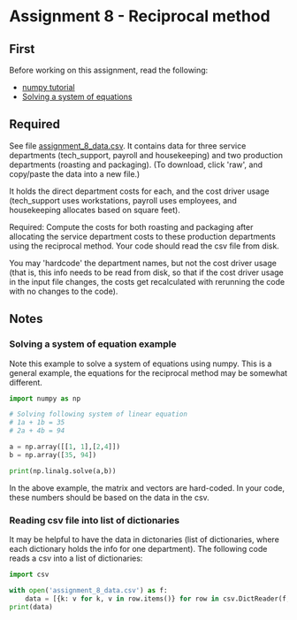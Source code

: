# Assignment 8 - Reciprocal method

## First

Before working on this assignment, read the following:

- [numpy tutorial](http://cs231n.github.io/python-numpy-tutorial/)
- [Solving a system of equations](https://medium.com/@GalarnykMichael/solving-system-of-linear-equations-using-python-645ad1904cec)


## Required

See file [assignment_8_data.csv](assignment_8_data.csv). It contains data for three service departments (tech_support, payroll and housekeeping) and two production departments (roasting and packaging). (To download, click 'raw', and copy/paste the data into a new file.)

It holds the direct department costs for each, and the cost driver usage (tech_support uses workstations, payroll uses employees, and housekeeping allocates based on square feet).

Required: Compute the costs for both roasting and packaging after allocating the service department costs to these production departments using the reciprocal method. Your code should read the csv file from disk.

You may 'hardcode' the department names, but not the cost driver usage (that is, this info needs to be read from disk, so that if the cost driver usage in the input file changes, the costs get recalculated with rerunning the code with no changes to the code). 

## Notes

### Solving a system of equation example

Note this example to solve a system of equations using numpy. This is a general example, the equations for the reciprocal method may be somewhat different.

```python
import numpy as np

# Solving following system of linear equation
# 1a + 1b = 35
# 2a + 4b = 94

a = np.array([[1, 1],[2,4]])
b = np.array([35, 94])

print(np.linalg.solve(a,b))
```
In the above example, the matrix and vectors are hard-coded. In your code, these numbers should be based on the data in the csv.

### Reading csv file into list of dictionaries

It may be helpful to have the data in dictonaries (list of dictionaries, where each dictionary holds the info for one department). The following code reads a csv into a list of dictionaries:

```python
import csv

with open('assignment_8_data.csv') as f:
    data = [{k: v for k, v in row.items()} for row in csv.DictReader(f, skipinitialspace=True)]
print(data)
```

